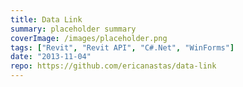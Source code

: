 ```yaml
---
title: Data Link
summary: placeholder summary
coverImage: /images/placeholder.png
tags: ["Revit", "Revit API", "C#.Net", "WinForms"]
date: "2013-11-04"
repo: https://github.com/ericanastas/data-link
---
```

